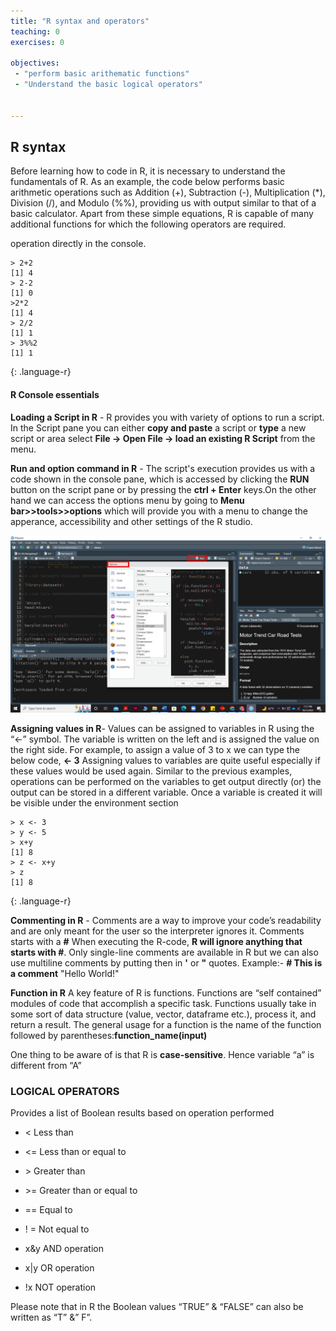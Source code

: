 ```yaml
---
title: "R syntax and operators"
teaching: 0
exercises: 0

objectives:
 - "perform basic arithematic functions"
 - "Understand the basic logical operators"


---
```

## R syntax 
Before learning how to code in R, it is necessary to understand the fundamentals of R. As an example, the code below performs basic arithmetic operations such as Addition (+), Subtraction (-), Multiplication (*), Division (/), and Modulo (%%), providing us with output similar to that of a basic calculator. Apart from these simple equations, R is capable of many additional functions for which the following operators are required.

operation directly in the console.
 ~~~
 > 2+2
 [1] 4
 > 2-2
 [1] 0
 >2*2
 [1] 4
 > 2/2
 [1] 1
 > 3%%2
 [1] 1

 ~~~
{: .language-r}

#### R Console essentials 
**Loading a Script in R** - R provides you with variety of options to run a script. In the Script pane you can either **copy and paste** a script or **type** a new script or area select **File → Open File → load an existing R Script** from the menu. 

**Run and option command in R** - The script's execution provides us with a code shown in the console pane, which is accessed by clicking the **RUN** button on the script pane or by pressing the **ctrl + Enter** keys.On the other hand we can access the options menu by going to **Menu bar>>tools>>options** which will provide you with a menu to change the apperance, accessibility and other settings of the R studio.


![Rstudio run command](../fig/02_run_interface.png)

**Assigning values in R**- Values can be assigned to variables in R using the “<-” symbol. The variable is written on the left 
and is assigned the value on the right side. 
For example, to assign a value of 3 to x we can type the below code, **<- 3**
Assigning values to variables are quite useful especially if these values would be used again. 
Similar to the previous examples, operations can be performed on the variables to get output 
directly (or) the output can be stored in a different variable. 
Once a variable is created it will be visible under the environment section
~~~
> x <- 3
> y <- 5
> x+y
[1] 8
> z <- x+y
> z
[1] 8

 ~~~
{: .language-r}

**Commenting in R** - 
Comments are a way to improve your code’s readability and are only meant for the user so the interpreter ignores it. Comments starts with a **#** When executing the R-code, **R will ignore anything that starts with #**. Only single-line comments are available in R but we can also use multiline comments by putting then in **'** or **"** quotes.
Example:- **# This is a comment**
"Hello World!"

**Function in R**
A key feature of R is functions. Functions are “self contained” modules of code that accomplish a specific task. Functions usually take in some sort of data structure (value, vector, dataframe etc.), process it, and return a result.
The general usage for a function is the name of the function followed by parentheses:**function_name(input)**

One thing to be aware of is that R is **case-sensitive**. Hence variable “a” is different from “A”

### LOGICAL OPERATORS
Provides a list of Boolean results based on operation performed 
- < Less than

- <= Less than or equal to 

- \>  Greater than

- \>= Greater than or equal to
 
- ==  Equal to

- ! = Not equal to

- x&y  AND operation

- x\|y  OR operation 

- !x  NOT operation

Please note that in R the Boolean values “TRUE” & “FALSE” can also be written as “T” &” F”.


